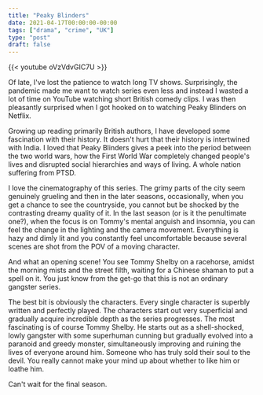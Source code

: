 ```yaml
---
title: "Peaky Blinders"
date: 2021-04-17T00:00:00-00:00
tags: ["drama", "crime", "UK"]
type: "post"
draft: false
---
```


{{< youtube oVzVdvGIC7U >}}

Of late, I've lost the patience to watch long TV shows.
Surprisingly, the pandemic made me want to watch series even less and instead I wasted a lot of time on YouTube watching short British comedy clips.
I was then pleasantly surprised when I got hooked on to watching Peaky Blinders on Netflix.

Growing up reading primarily British authors, I have developed some fascination with their history. It doesn't hurt that their history is intertwined with India.
I loved that Peaky Blinders gives a peek into the period between the two world wars, how the First World War completely changed people's lives and disrupted social hierarchies and ways of living.
A whole nation suffering from PTSD.

I love the cinematography of this series.
The grimy parts of the city seem genuinely grueling and then in the later seasons, occasionally, when you get a chance to see the countryside, you cannot but be shocked by the contrasting dreamy quality of it.
In the last season (or is it the penultimate one?), when the focus is on Tommy's mental anguish and insomnia, you can feel the change in the lighting and the camera movement.
Everything is hazy and dimly lit and you constantly feel uncomfortable because several scenes are shot from the POV of a moving character.

And what an opening scene! You see Tommy Shelby on a racehorse, amidst the morning mists and the street filth, waiting for a Chinese shaman to put a spell on it.
You just know from the get-go that this is not an ordinary gangster series.

The best bit is obviously the characters.
Every single character is superbly written and perfectly played.
The characters start out very superficial and gradually acquire incredible depth as the series progresses.
The most fascinating is of course Tommy Shelby.
He starts out as a shell-shocked, lowly gangster with some superhuman cunning but gradually evolved into a paranoid and greedy monster, simultaneously improving and ruining the lives of everyone around him.
Someone who has truly sold their soul to the devil.
You really cannot make your mind up about whether to like him or loathe him.

Can't wait for the final season.
